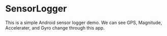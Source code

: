 # SensorLogger

This is a simple Android sensor logger demo.
We can see GPS, Magnitude, Accelerater, and Gyro change through this app.
